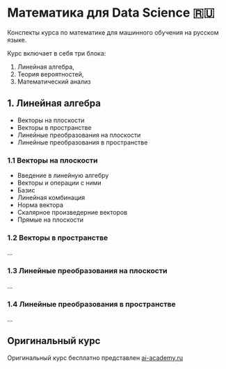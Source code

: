 # Математика для Data Science 🇷🇺
Конспекты курса по математике для машинного обучения на русском языке.

Курс включает в себя три блока:
 1. Линейная алгебра,
 2. Теория вероятностей,
 3. Математический анализ

## 1. Линейная алгебра
 - Векторы на плоскости
 - Векторы в пространстве
 - Линейные преобразования на плоскости
 - Линейные преобразования в пространстве

### 1.1 Векторы на плоскости
- Введение в линейную алгебру
- Векторы и операции с ними
- Базис
- Линейная комбинация
- Норма вектора
- Скалярное произведерние векторов
- Прямые на плоскости

### 1.2 Векторы в пространстве
...

### 1.3 Линейные преобразования на плоскости
...

### 1.4 Линейные преобразования в пространстве
...


## Оригинальный курс
Оригинальный курс бесплатно представлен [ai-academy.ru](https://ai-academy.ru)
